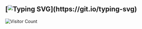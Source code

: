 ## [![Typing SVG](https://readme-typing-svg.herokuapp.com?color=%23F72E0C&size=36&lines=HI+I'm+AJAY+O+S;Software+Engineer+from+Kerala;Open+Source+Software+Developer;Nice+to+meet+you..!)](https://git.io/typing-svg)

![Visitor Count](https://profile-counter.glitch.me/{Ajay-o-s}/count.svg)
